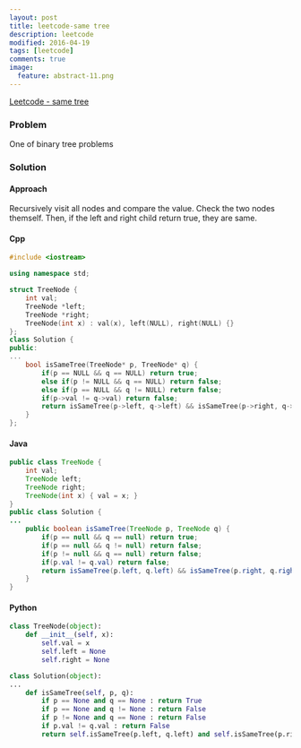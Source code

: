 ```yaml
---
layout: post
title: leetcode-same tree
description: leetcode
modified: 2016-04-19
tags: [leetcode]
comments: true
image:
  feature: abstract-11.png
---
```

[Leetcode - same tree](https://leetcode.com/problems/same-tree/)

### Problem

One of binary tree problems

### Solution

#### Approach

Recursively visit all nodes and compare the value. Check the two nodes themself. Then, if the left and right child return true, they are same.

#### Cpp

```cpp
#include <iostream>

using namespace std;

struct TreeNode {
	int val;
	TreeNode *left;
	TreeNode *right;
	TreeNode(int x) : val(x), left(NULL), right(NULL) {}
};
class Solution {
public:
...
    bool isSameTree(TreeNode* p, TreeNode* q) {
    	if(p == NULL && q == NULL) return true;
    	else if(p != NULL && q == NULL) return false;
    	else if(p == NULL && q != NULL) return false;
    	if(p->val != q->val) return false;
    	return isSameTree(p->left, q->left) && isSameTree(p->right, q->right);
    }
};
```

#### Java

```java
public class TreeNode {
	int val;
	TreeNode left;
	TreeNode right;
	TreeNode(int x) { val = x; }
}
public class Solution {
...
    public boolean isSameTree(TreeNode p, TreeNode q) {
		if(p == null && q == null) return true;        
		if(p == null && q != null) return false;
		if(p != null && q == null) return false;
		if(p.val != q.val) return false;
		return isSameTree(p.left, q.left) && isSameTree(p.right, q.right);
    }
}
```

#### Python

```python
class TreeNode(object):
	def __init__(self, x):
		self.val = x
		self.left = None
		self.right = None

class Solution(object):
...
    def isSameTree(self, p, q):
    	if p == None and q == None : return True
    	if p == None and q != None : return False
    	if p != None and q == None : return False
    	if p.val != q.val : return False
    	return self.isSameTree(p.left, q.left) and self.isSameTree(p.right, q.right)

```
